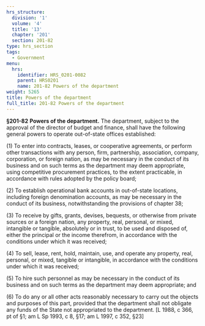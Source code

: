```yaml
---
hrs_structure:
  division: '1'
  volume: '4'
  title: '13'
  chapter: '201'
  section: 201-82
type: hrs_section
tags:
  - Government
menu:
  hrs:
    identifier: HRS_0201-0082
    parent: HRS0201
    name: 201-82 Powers of the department
weight: 5265
title: Powers of the department
full_title: 201-82 Powers of the department
---
```

**§201-82** **Powers of the department.** The department, subject to the approval of the director of budget and finance, shall have the following general powers to operate out-of-state offices established:

(1) To enter into contracts, leases, or cooperative agreements, or perform other transactions with any person, firm, partnership, association, company, corporation, or foreign nation, as may be necessary in the conduct of its business and on such terms as the department may deem appropriate, using competitive procurement practices, to the extent practicable, in accordance with rules adopted by the policy board;

(2) To establish operational bank accounts in out-of-state locations, including foreign denomination accounts, as may be necessary in the conduct of its business, notwithstanding the provisions of chapter 38;

(3) To receive by gifts, grants, devises, bequests, or otherwise from private sources or a foreign nation, any property, real, personal, or mixed, intangible or tangible, absolutely or in trust, to be used and disposed of, either the principal or the income therefrom, in accordance with the conditions under which it was received;

(4) To sell, lease, rent, hold, maintain, use, and operate any property, real, personal, or mixed, tangible or intangible, in accordance with the conditions under which it was received;

(5) To hire such personnel as may be necessary in the conduct of its business and on such terms as the department may deem appropriate; and

(6) To do any or all other acts reasonably necessary to carry out the objects and purposes of this part, provided that the department shall not obligate any funds of the State not appropriated to the department. [L 1988, c 366, pt of §1; am L Sp 1993, c 8, §17; am L 1997, c 352, §23]